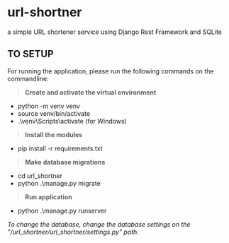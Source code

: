 # url-shortner
a simple URL shortener service using Django Rest Framework and SQLite

## TO SETUP
For running the application, please run the following commands on the commandline:

> **Create and activate the virtual environment**
 - python -m venv venv
 - source venv/bin/activate
 - .\venv\Scripts\activate (for Windows)

 > **Install the modules**
 - pip install -r requirements.txt

 > **Make database migrations**
 - cd url_shortner
 - python .\manage.py migrate

 > **Run application**
 - python .\manage.py runserver

*To change the database, change the database settings on the "/url_shortner/url_shortner/settings.py" path.*
